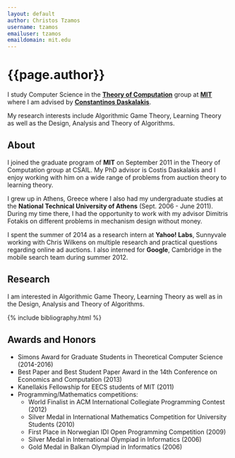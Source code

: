 ```yaml
---
layout: default
author: Christos Tzamos
username: tzamos
emailuser: tzamos
emaildomain: mit.edu
---
```

# {{page.author}}

I study Computer Science in the **[Theory of Computation](http://toc.csail.mit.edu/)** group at **[MIT](http://www.mit.edu/)** where I am advised by **[Constantinos Daskalakis](http://people.csail.mit.edu/costis/)**.

My research interests include Algorithmic Game Theory, Learning Theory as well as the Design, Analysis and Theory of Algorithms.

## About

I joined the graduate program of **MIT** on September 2011 in the Theory of Computation group at CSAIL. My PhD advisor is Costis Daskalakis and I enjoy working with him on a wide range of problems from auction theory to learning theory.

I grew up in Athens, Greece where I also had my undergraduate studies at the **National Technical University of Athens** (Sept. 2006 - June 2011). During my time there, I had the opportunity to work with my advisor Dimitris Fotakis on different problems in mechanism design without money.

I spent the summer of 2014 as a research intern at **Yahoo! Labs**, Sunnyvale working with Chris Wilkens on multiple research and practical questions regarding online ad auctions. I also interned for **Google**, Cambridge in the mobile search team during summer 2012.

## Research

I am interested in Algorithmic Game Theory, Learning Theory as well as in the Design, Analysis and Theory of Algorithms.

{% include bibliography.html %}

## Awards and Honors

*   Simons Award for Graduate Students in Theoretical Computer Science (2014-2016)
*   Best Paper and Best Student Paper Award in the 14th Conference on Economics and Computation (2013)
*   Kanellakis Fellowship for EECS students of MIT (2011)
*   Programming/Mathematics competitions:
    *   World Finalist in ACM International Collegiate Programming Contest (2012)
    *   Silver Medal in International Mathematics Competition for University Students (2010)
    *   First Place in Norwegian IDI Open Programming Competition (2009)
    *   Silver Medal in International Olympiad in Informatics (2006)
    *   Gold Medal in Balkan Olympiad in Informatics (2006)